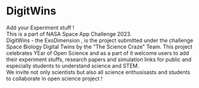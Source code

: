 # DigitWins
Add your Experiment stuff !
<br>
This is a part of NASA Space App Challenge 2023. 
<br>
DigitWins - the ExoDimension , is the project submitted under the challenge Space Biology Digital Twins by the "The Science Craze" Team.
This project celebrates YEar of Open Science and as a part of it welcome users to add their experiment stuffs, research papers and simulation links for public and especially students to understand science and STEM.
<br>
We invite not only scientists but also all science enthusisasts and students to collaborate in open science project !
